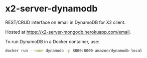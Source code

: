 # x2-server-dynamodb

REST/CRUD interface on email in DynamoDB for X2 client.

Hosted at https://x2-server-mongodb.herokuapp.com/email.

To run DynamoDB in a Docker container, use:

```bash
docker run --name dynamodb -p 8000:8000 amazon/dynamodb-local
```
